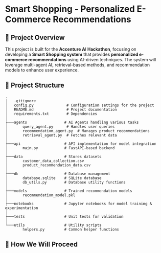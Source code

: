# Smart Shopping - Personalized E-Commerce Recommendations

## 📌 Project Overview
This project is built for the **Accenture AI Hackathon**, focusing on developing a **Smart Shopping system** that provides **personalized e-commerce recommendations** using AI-driven techniques. The system will leverage multi-agent AI, retrieval-based methods, and recommendation models to enhance user experience.

## 📂 Project Structure
```
.
│   .gitignore
│   config.py               # Configuration settings for the project
│   README.md               # Project documentation
│   requirements.txt        # Dependencies
│
├───agents                 # AI Agents handling various tasks
│       query_agent.py      # Handles user queries
│       recommendation_agent.py  # Manages product recommendations
│       retrieval_agent.py  # Fetches relevant data
│
├───api                    # API implementation for model integration
│       main.py            # FastAPI-based backend
│
├───data                   # Stores datasets
│       customer_data_collection.csv
│       product_recommendation_data.csv
│
├───db                     # Database management
│       database.sqlite    # SQLite database
│       db_utils.py        # Database utility functions
│
├───models                 # Trained recommendation models
│       recommendation_model.pkl
│
├───notebooks              # Jupyter notebooks for model training & experimentation
│
├───tests                  # Unit tests for validation
│
└───utils                  # Utility scripts
        helpers.py         # Common helper functions
```

## 🚀 How We Will Proceed
